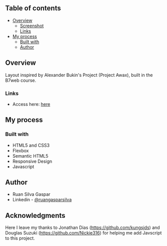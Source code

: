 ## Table of contents

- [Overview](#overview)
  - [Screenshot](#screenshot)
  - [Links](#links)
- [My process](#my-process)
  - [Built with](#built-with)
  - [Author](#author)

## Overview

Layout inspired by Alexander Bukin's Project (Project Awax), built in the B7web course.

### Links

- Access here: [here](https://project-awax-86bbc4.netlify.app/)

## My process

### Built with

- HTML5 and CSS3
- Flexbox
- Semantic HTML5
- Responsive Design
- Javascript

## Author

- Ruan Silva Gaspar
- Linkedin - [@ruangasparsilva](https://www.linkedin.com/in/ruan-silva-gaspar-a13a89226/)

## Acknowledgments

Here I leave my thanks to Jonathan Dias (https://github.com/kungsjds) and Douglas Suzuki (https://github.com/Nickie316) for helping me add Javscript to this project.